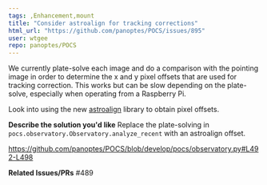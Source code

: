 ```yaml
---
tags: ,Enhancement,mount
title: "Consider astroalign for tracking corrections"
html_url: "https://github.com/panoptes/POCS/issues/895"
user: wtgee
repo: panoptes/POCS
---
```


We currently plate-solve each image and do a comparison with the pointing image in order to determine the x and y pixel offsets that are used for tracking correction. This works but can be slow depending on the plate-solve, especially when operating from a Raspberry Pi.

Look into using the new [astroalign](https://github.com/toros-astro/astroalign) library to obtain pixel offsets.

**Describe the solution you'd like**
Replace the plate-solving in `pocs.observatory.Observatory.analyze_recent` with an astroalign offset.

https://github.com/panoptes/POCS/blob/develop/pocs/observatory.py#L492-L498


**Related Issues/PRs**
#489 